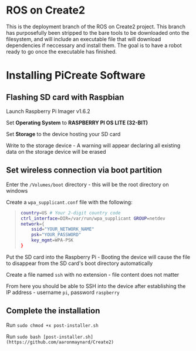 # ROS on Create2

This is the deployment branch of the ROS on Create2 project. This branch has purposefully been stripped to the bare tools to be downloaded onto the filesystem, and will include an executable file that will download dependencies if neccessary and install them.  The goal is to have a robot ready to go once the executable has finished.

# Installing PiCreate Software

## Flashing SD card with Raspbian

Launch Raspberry Pi Imager v1.6.2

Set **Operating System** to **RASPBERRY PI OS LITE (32-BIT)**

Set **Storage** to the device hosting your SD card

Write to the storage device - A warning will appear declaring all existing data on the storage device will be erased


## Set wireless connection via boot partition

Enter the `/Volumes/boot` directory - this will be the root directory on windows

Create a `wpa_supplicant.conf` file with the following:

> ```bash
> country=US # Your 2-digit country code
> ctrl_interface=DIR=/var/run/wpa_supplicant GROUP=netdev
> network={
>     ssid="YOUR_NETWORK_NAME"
>     psk="YOUR_PASSWORD"
>     key_mgmt=WPA-PSK
> }

Put the SD card into the Raspberry Pi - Booting the device will cause the file to disappear from the SD card's boot directory automatically

Create a file named `ssh` with no extension - file content does not matter

From here you should be able to SSH into the device after establishing the IP address - username `pi`, password `raspberry`

## Complete the installation

Run `sudo chmod +x post-installer.sh`

Run `sudo bash [post-installer.sh](https://github.com/aaronmaynard/Create2)`

